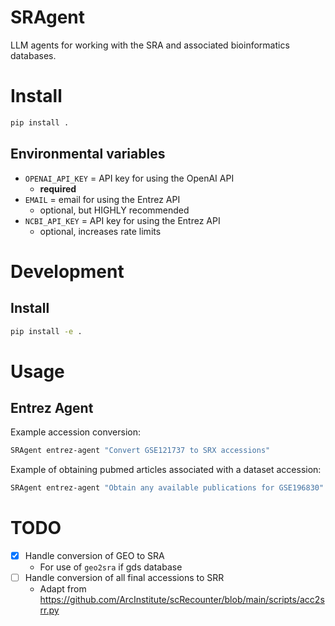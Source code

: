 SRAgent
=======

LLM agents for working with the SRA and associated bioinformatics databases.


# Install 
    
```bash
pip install .
```

## Environmental variables

* `OPENAI_API_KEY` = API key for using the OpenAI API
  * **required**
* `EMAIL` = email for using the Entrez API
  * optional, but HIGHLY recommended
* `NCBI_API_KEY` = API key for using the Entrez API
  * optional, increases rate limits

# Development

## Install

```bash
pip install -e .
```

# Usage

## Entrez Agent

Example accession conversion:

```bash
SRAgent entrez-agent "Convert GSE121737 to SRX accessions"
```

Example of obtaining pubmed articles associated with a dataset accession:

```bash
SRAgent entrez-agent "Obtain any available publications for GSE196830"
```




# TODO

* [X] Handle conversion of GEO to SRA
  * For use of `geo2sra` if gds database
* [ ] Handle conversion of all final accessions to SRR
  * Adapt from https://github.com/ArcInstitute/scRecounter/blob/main/scripts/acc2srr.py
